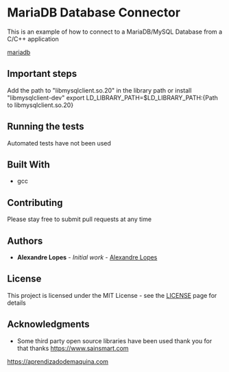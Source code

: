 # MariaDB Database Connector

This is an example of how to connect to a MariaDB/MySQL Database from a C/C++ application

[mariadb](https://mariadb.org/wp-content/uploads/2019/01/mariadb_org_rgb_v.png)

## Important steps

Add the path to "libmysqlclient.so.20" in the library path or install "libmysqlclient-dev" 
	export LD_LIBRARY_PATH=$LD_LIBRARY_PATH:{Path to libmysqlclient.so.20}

## Running the tests

Automated tests have not been used 

## Built With

* gcc

## Contributing

Please stay free to submit pull requests at any time

## Authors

* **Alexandre Lopes** - *Initial work* - [Alexandre Lopes](http://alexandre-lopes.com)

## License

This project is licensed under the MIT License - see the [LICENSE](https://en.wikipedia.org/wiki/MIT_License) page for details

## Acknowledgments

* Some third party open source libraries have been used thank you for that thanks https://www.sainsmart.com


https://aprendizadodemaquina.com
